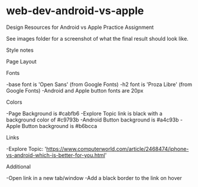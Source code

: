 # web-dev-android-vs-apple

Design Resources for Android vs Apple Practice Assignment

See images folder for a screenshot of what the final result should look like.

Style notes

Page Layout

  <!-- Use a centered-fixed-width layout: page-content-width is 600px (100px padding on either side) -->

Fonts

-base font is 'Open Sans' (from Google Fonts)
-h2 font is 'Proza Libre' (from Google Fonts)
-Android and Apple button fonts are 20px

Colors

-Page Background is #cabfb6
-Explore Topic link is black with a background color of #c9793b
-Android Button background is #a4c93b
-Apple Button background is #b6bcca

Links

-Explore Topic: 'https://www.computerworld.com/article/2468474/iphone-vs-android-which-is-better-for-you.html'

Additional

-Open link in a new tab/window
-Add a black border to the link on hover
